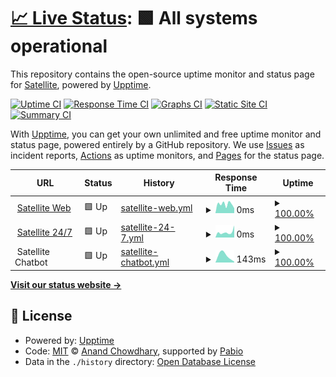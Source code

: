 # [📈 Live Status](https://status.satellite.moe): <!--live status--> **🟩 All systems operational**

This repository contains the open-source uptime monitor and status page for [Satellite](https://satellite.moe), powered by [Upptime](https://github.com/upptime/upptime).

[![Uptime CI](https://github.com/satellitemoe/upptime/workflows/Uptime%20CI/badge.svg)](https://github.com/satellitemoe/upptime/actions?query=workflow%3A%22Uptime+CI%22)
[![Response Time CI](https://github.com/satellitemoe/upptime/workflows/Response%20Time%20CI/badge.svg)](https://github.com/satellitemoe/upptime/actions?query=workflow%3A%22Response+Time+CI%22)
[![Graphs CI](https://github.com/satellitemoe/upptime/workflows/Graphs%20CI/badge.svg)](https://github.com/satellitemoe/upptime/actions?query=workflow%3A%22Graphs+CI%22)
[![Static Site CI](https://github.com/satellitemoe/upptime/workflows/Static%20Site%20CI/badge.svg)](https://github.com/satellitemoe/upptime/actions?query=workflow%3A%22Static+Site+CI%22)
[![Summary CI](https://github.com/satellitemoe/upptime/workflows/Summary%20CI/badge.svg)](https://github.com/satellitemoe/upptime/actions?query=workflow%3A%22Summary+CI%22)

With [Upptime](https://upptime.js.org), you can get your own unlimited and free uptime monitor and status page, powered entirely by a GitHub repository. We use [Issues](https://github.com/satellitemoe/upptime/issues) as incident reports, [Actions](https://github.com/satellitemoe/upptime/actions) as uptime monitors, and [Pages](https://status.satellite.moe) for the status page.

<!--start: status pages-->
<!-- This summary is generated by Upptime (https://github.com/upptime/upptime) -->
<!-- Do not edit this manually, your changes will be overwritten -->
<!-- prettier-ignore -->
| URL | Status | History | Response Time | Uptime |
| --- | ------ | ------- | ------------- | ------ |
| <img alt="" src="https://satellite.moe/favicon.ico" height="13"> [Satellite Web](https://satellite.moe) | 🟩 Up | [satellite-web.yml](https://github.com/satellitemoe/upptime/commits/HEAD/history/satellite-web.yml) | <details><summary><img alt="Response time graph" src="./graphs/satellite-web/response-time-week.png" height="20"> 0ms</summary><br><a href="https://status.satellite.moe/history/satellite-web"><img alt="Response time 0" src="https://img.shields.io/endpoint?url=https%3A%2F%2Fraw.githubusercontent.com%2Fsatellitemoe%2Fupptime%2FHEAD%2Fapi%2Fsatellite-web%2Fresponse-time.json"></a><br><a href="https://status.satellite.moe/history/satellite-web"><img alt="24-hour response time 0" src="https://img.shields.io/endpoint?url=https%3A%2F%2Fraw.githubusercontent.com%2Fsatellitemoe%2Fupptime%2FHEAD%2Fapi%2Fsatellite-web%2Fresponse-time-day.json"></a><br><a href="https://status.satellite.moe/history/satellite-web"><img alt="7-day response time 0" src="https://img.shields.io/endpoint?url=https%3A%2F%2Fraw.githubusercontent.com%2Fsatellitemoe%2Fupptime%2FHEAD%2Fapi%2Fsatellite-web%2Fresponse-time-week.json"></a><br><a href="https://status.satellite.moe/history/satellite-web"><img alt="30-day response time 0" src="https://img.shields.io/endpoint?url=https%3A%2F%2Fraw.githubusercontent.com%2Fsatellitemoe%2Fupptime%2FHEAD%2Fapi%2Fsatellite-web%2Fresponse-time-month.json"></a><br><a href="https://status.satellite.moe/history/satellite-web"><img alt="1-year response time 0" src="https://img.shields.io/endpoint?url=https%3A%2F%2Fraw.githubusercontent.com%2Fsatellitemoe%2Fupptime%2FHEAD%2Fapi%2Fsatellite-web%2Fresponse-time-year.json"></a></details> | <details><summary><a href="https://status.satellite.moe/history/satellite-web">100.00%</a></summary><a href="https://status.satellite.moe/history/satellite-web"><img alt="All-time uptime 100.00%" src="https://img.shields.io/endpoint?url=https%3A%2F%2Fraw.githubusercontent.com%2Fsatellitemoe%2Fupptime%2FHEAD%2Fapi%2Fsatellite-web%2Fuptime.json"></a><br><a href="https://status.satellite.moe/history/satellite-web"><img alt="24-hour uptime 100.00%" src="https://img.shields.io/endpoint?url=https%3A%2F%2Fraw.githubusercontent.com%2Fsatellitemoe%2Fupptime%2FHEAD%2Fapi%2Fsatellite-web%2Fuptime-day.json"></a><br><a href="https://status.satellite.moe/history/satellite-web"><img alt="7-day uptime 100.00%" src="https://img.shields.io/endpoint?url=https%3A%2F%2Fraw.githubusercontent.com%2Fsatellitemoe%2Fupptime%2FHEAD%2Fapi%2Fsatellite-web%2Fuptime-week.json"></a><br><a href="https://status.satellite.moe/history/satellite-web"><img alt="30-day uptime 100.00%" src="https://img.shields.io/endpoint?url=https%3A%2F%2Fraw.githubusercontent.com%2Fsatellitemoe%2Fupptime%2FHEAD%2Fapi%2Fsatellite-web%2Fuptime-month.json"></a><br><a href="https://status.satellite.moe/history/satellite-web"><img alt="1-year uptime 100.00%" src="https://img.shields.io/endpoint?url=https%3A%2F%2Fraw.githubusercontent.com%2Fsatellitemoe%2Fupptime%2FHEAD%2Fapi%2Fsatellite-web%2Fuptime-year.json"></a></details>
| <img alt="" src="https://icons.duckduckgo.com/ip3/twitch.tv.ico" height="13"> [Satellite 24/7](https://twitch.tv/satellitemoe) | 🟩 Up | [satellite-24-7.yml](https://github.com/satellitemoe/upptime/commits/HEAD/history/satellite-24-7.yml) | <details><summary><img alt="Response time graph" src="./graphs/satellite-24-7/response-time-week.png" height="20"> 0ms</summary><br><a href="https://status.satellite.moe/history/satellite-24-7"><img alt="Response time 0" src="https://img.shields.io/endpoint?url=https%3A%2F%2Fraw.githubusercontent.com%2Fsatellitemoe%2Fupptime%2FHEAD%2Fapi%2Fsatellite-24-7%2Fresponse-time.json"></a><br><a href="https://status.satellite.moe/history/satellite-24-7"><img alt="24-hour response time 0" src="https://img.shields.io/endpoint?url=https%3A%2F%2Fraw.githubusercontent.com%2Fsatellitemoe%2Fupptime%2FHEAD%2Fapi%2Fsatellite-24-7%2Fresponse-time-day.json"></a><br><a href="https://status.satellite.moe/history/satellite-24-7"><img alt="7-day response time 0" src="https://img.shields.io/endpoint?url=https%3A%2F%2Fraw.githubusercontent.com%2Fsatellitemoe%2Fupptime%2FHEAD%2Fapi%2Fsatellite-24-7%2Fresponse-time-week.json"></a><br><a href="https://status.satellite.moe/history/satellite-24-7"><img alt="30-day response time 0" src="https://img.shields.io/endpoint?url=https%3A%2F%2Fraw.githubusercontent.com%2Fsatellitemoe%2Fupptime%2FHEAD%2Fapi%2Fsatellite-24-7%2Fresponse-time-month.json"></a><br><a href="https://status.satellite.moe/history/satellite-24-7"><img alt="1-year response time 0" src="https://img.shields.io/endpoint?url=https%3A%2F%2Fraw.githubusercontent.com%2Fsatellitemoe%2Fupptime%2FHEAD%2Fapi%2Fsatellite-24-7%2Fresponse-time-year.json"></a></details> | <details><summary><a href="https://status.satellite.moe/history/satellite-24-7">100.00%</a></summary><a href="https://status.satellite.moe/history/satellite-24-7"><img alt="All-time uptime 100.00%" src="https://img.shields.io/endpoint?url=https%3A%2F%2Fraw.githubusercontent.com%2Fsatellitemoe%2Fupptime%2FHEAD%2Fapi%2Fsatellite-24-7%2Fuptime.json"></a><br><a href="https://status.satellite.moe/history/satellite-24-7"><img alt="24-hour uptime 100.00%" src="https://img.shields.io/endpoint?url=https%3A%2F%2Fraw.githubusercontent.com%2Fsatellitemoe%2Fupptime%2FHEAD%2Fapi%2Fsatellite-24-7%2Fuptime-day.json"></a><br><a href="https://status.satellite.moe/history/satellite-24-7"><img alt="7-day uptime 100.00%" src="https://img.shields.io/endpoint?url=https%3A%2F%2Fraw.githubusercontent.com%2Fsatellitemoe%2Fupptime%2FHEAD%2Fapi%2Fsatellite-24-7%2Fuptime-week.json"></a><br><a href="https://status.satellite.moe/history/satellite-24-7"><img alt="30-day uptime 100.00%" src="https://img.shields.io/endpoint?url=https%3A%2F%2Fraw.githubusercontent.com%2Fsatellitemoe%2Fupptime%2FHEAD%2Fapi%2Fsatellite-24-7%2Fuptime-month.json"></a><br><a href="https://status.satellite.moe/history/satellite-24-7"><img alt="1-year uptime 100.00%" src="https://img.shields.io/endpoint?url=https%3A%2F%2Fraw.githubusercontent.com%2Fsatellitemoe%2Fupptime%2FHEAD%2Fapi%2Fsatellite-24-7%2Fuptime-year.json"></a></details>
| <img alt="" src="https://cloud.google.com/favicon.ico" height="13"> Satellite Chatbot | 🟩 Up | [satellite-chatbot.yml](https://github.com/satellitemoe/upptime/commits/HEAD/history/satellite-chatbot.yml) | <details><summary><img alt="Response time graph" src="./graphs/satellite-chatbot/response-time-week.png" height="20"> 143ms</summary><br><a href="https://status.satellite.moe/history/satellite-chatbot"><img alt="Response time 143" src="https://img.shields.io/endpoint?url=https%3A%2F%2Fraw.githubusercontent.com%2Fsatellitemoe%2Fupptime%2FHEAD%2Fapi%2Fsatellite-chatbot%2Fresponse-time.json"></a><br><a href="https://status.satellite.moe/history/satellite-chatbot"><img alt="24-hour response time 143" src="https://img.shields.io/endpoint?url=https%3A%2F%2Fraw.githubusercontent.com%2Fsatellitemoe%2Fupptime%2FHEAD%2Fapi%2Fsatellite-chatbot%2Fresponse-time-day.json"></a><br><a href="https://status.satellite.moe/history/satellite-chatbot"><img alt="7-day response time 143" src="https://img.shields.io/endpoint?url=https%3A%2F%2Fraw.githubusercontent.com%2Fsatellitemoe%2Fupptime%2FHEAD%2Fapi%2Fsatellite-chatbot%2Fresponse-time-week.json"></a><br><a href="https://status.satellite.moe/history/satellite-chatbot"><img alt="30-day response time 143" src="https://img.shields.io/endpoint?url=https%3A%2F%2Fraw.githubusercontent.com%2Fsatellitemoe%2Fupptime%2FHEAD%2Fapi%2Fsatellite-chatbot%2Fresponse-time-month.json"></a><br><a href="https://status.satellite.moe/history/satellite-chatbot"><img alt="1-year response time 143" src="https://img.shields.io/endpoint?url=https%3A%2F%2Fraw.githubusercontent.com%2Fsatellitemoe%2Fupptime%2FHEAD%2Fapi%2Fsatellite-chatbot%2Fresponse-time-year.json"></a></details> | <details><summary><a href="https://status.satellite.moe/history/satellite-chatbot">100.00%</a></summary><a href="https://status.satellite.moe/history/satellite-chatbot"><img alt="All-time uptime 100.00%" src="https://img.shields.io/endpoint?url=https%3A%2F%2Fraw.githubusercontent.com%2Fsatellitemoe%2Fupptime%2FHEAD%2Fapi%2Fsatellite-chatbot%2Fuptime.json"></a><br><a href="https://status.satellite.moe/history/satellite-chatbot"><img alt="24-hour uptime 100.00%" src="https://img.shields.io/endpoint?url=https%3A%2F%2Fraw.githubusercontent.com%2Fsatellitemoe%2Fupptime%2FHEAD%2Fapi%2Fsatellite-chatbot%2Fuptime-day.json"></a><br><a href="https://status.satellite.moe/history/satellite-chatbot"><img alt="7-day uptime 100.00%" src="https://img.shields.io/endpoint?url=https%3A%2F%2Fraw.githubusercontent.com%2Fsatellitemoe%2Fupptime%2FHEAD%2Fapi%2Fsatellite-chatbot%2Fuptime-week.json"></a><br><a href="https://status.satellite.moe/history/satellite-chatbot"><img alt="30-day uptime 100.00%" src="https://img.shields.io/endpoint?url=https%3A%2F%2Fraw.githubusercontent.com%2Fsatellitemoe%2Fupptime%2FHEAD%2Fapi%2Fsatellite-chatbot%2Fuptime-month.json"></a><br><a href="https://status.satellite.moe/history/satellite-chatbot"><img alt="1-year uptime 100.00%" src="https://img.shields.io/endpoint?url=https%3A%2F%2Fraw.githubusercontent.com%2Fsatellitemoe%2Fupptime%2FHEAD%2Fapi%2Fsatellite-chatbot%2Fuptime-year.json"></a></details>

<!--end: status pages-->

[**Visit our status website →**](https://status.satellite.moe)

## 📄 License

- Powered by: [Upptime](https://github.com/upptime/upptime)
- Code: [MIT](./LICENSE) © [Anand Chowdhary](https://anandchowdhary.com), supported by [Pabio](https://pabio.com)
- Data in the `./history` directory: [Open Database License](https://opendatacommons.org/licenses/odbl/1-0/)
